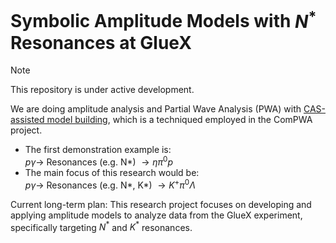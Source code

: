 # Symbolic Amplitude Models with $N^*$ Resonances at GlueX

> [!NOTE]
> This repository is under active development.

We are doing amplitude analysis and Partial Wave Analysis (PWA) with [CAS-assisted model building](https://compwa.github.io/symbolics), which is a techniqued employed in the ComPWA project.

- The first demonstration example is:<br>
  $p \gamma \to$ Resonances (e.g. N\*) $\to \eta \pi^0 p$
- The main focus of this research would be:<br>
  $p \gamma \to$ Resonances (e.g. N\*, K\*) $\to K^+ \pi^0 \Lambda$

Current long-term plan: This research project focuses on developing and applying amplitude models to analyze data from the GlueX experiment, specifically targeting $N^*$ and $K^*$ resonances.
